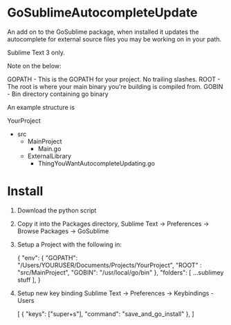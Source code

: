 GoSublimeAutocompleteUpdate
===========================

An add on to the GoSublime package, when installed it updates the autocomplete for external source files you may be working on in your path.

Sublime Text 3 only.

Note on the below:

GOPATH - This is the GOPATH for your project. No trailing slashes.
ROOT - The root is where your main binary you're building is compiled from.
GOBIN - Bin directory containing go binary


An example structure is

YourProject 
  - src
    - MainProject
    	- Main.go
    - ExternalLibrary
    	- ThingYouWantAutocompleteUpdating.go


Install
=======

1. Download the python script
2. Copy it into the Packages directory, Sublime Text -> Preferences -> Browse Packages -> GoSublime
3. Setup a Project with the following in:

	{
		"env": {
	    	"GOPATH": "/Users/YOURUSER/Documents/Projects/YourProject",
	    	"ROOT" : "src/MainProject",
	    	"GOBIN": "/usr/local/go/bin"
	    },
		"folders":
		[
			...sublimey stuff
		],
	}

4. Setup new key binding Sublime Text -> Preferences -> Keybindings - Users

	[
		{ "keys": ["super+s"], "command": "save_and_go_install" },
	]
